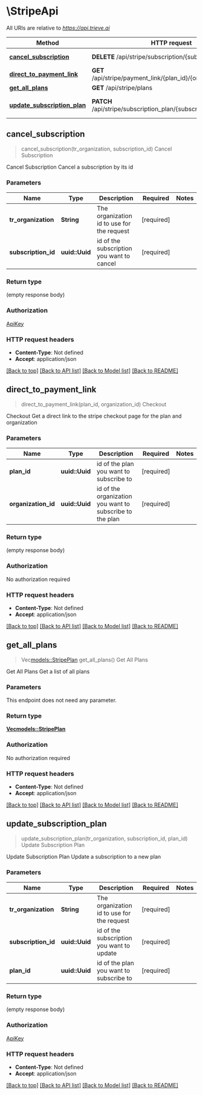 # \StripeApi

All URIs are relative to *https://api.trieve.ai*

Method | HTTP request | Description
------------- | ------------- | -------------
[**cancel_subscription**](StripeApi.md#cancel_subscription) | **DELETE** /api/stripe/subscription/{subscription_id} | Cancel Subscription
[**direct_to_payment_link**](StripeApi.md#direct_to_payment_link) | **GET** /api/stripe/payment_link/{plan_id}/{organization_id} | Checkout
[**get_all_plans**](StripeApi.md#get_all_plans) | **GET** /api/stripe/plans | Get All Plans
[**update_subscription_plan**](StripeApi.md#update_subscription_plan) | **PATCH** /api/stripe/subscription_plan/{subscription_id}/{plan_id} | Update Subscription Plan



## cancel_subscription

> cancel_subscription(tr_organization, subscription_id)
Cancel Subscription

Cancel Subscription  Cancel a subscription by its id

### Parameters


Name | Type | Description  | Required | Notes
------------- | ------------- | ------------- | ------------- | -------------
**tr_organization** | **String** | The organization id to use for the request | [required] |
**subscription_id** | **uuid::Uuid** | id of the subscription you want to cancel | [required] |

### Return type

 (empty response body)

### Authorization

[ApiKey](../README.md#ApiKey)

### HTTP request headers

- **Content-Type**: Not defined
- **Accept**: application/json

[[Back to top]](#) [[Back to API list]](../README.md#documentation-for-api-endpoints) [[Back to Model list]](../README.md#documentation-for-models) [[Back to README]](../README.md)


## direct_to_payment_link

> direct_to_payment_link(plan_id, organization_id)
Checkout

Checkout  Get a direct link to the stripe checkout page for the plan and organization

### Parameters


Name | Type | Description  | Required | Notes
------------- | ------------- | ------------- | ------------- | -------------
**plan_id** | **uuid::Uuid** | id of the plan you want to subscribe to | [required] |
**organization_id** | **uuid::Uuid** | id of the organization you want to subscribe to the plan | [required] |

### Return type

 (empty response body)

### Authorization

No authorization required

### HTTP request headers

- **Content-Type**: Not defined
- **Accept**: application/json

[[Back to top]](#) [[Back to API list]](../README.md#documentation-for-api-endpoints) [[Back to Model list]](../README.md#documentation-for-models) [[Back to README]](../README.md)


## get_all_plans

> Vec<models::StripePlan> get_all_plans()
Get All Plans

Get All Plans  Get a list of all plans

### Parameters

This endpoint does not need any parameter.

### Return type

[**Vec<models::StripePlan>**](StripePlan.md)

### Authorization

No authorization required

### HTTP request headers

- **Content-Type**: Not defined
- **Accept**: application/json

[[Back to top]](#) [[Back to API list]](../README.md#documentation-for-api-endpoints) [[Back to Model list]](../README.md#documentation-for-models) [[Back to README]](../README.md)


## update_subscription_plan

> update_subscription_plan(tr_organization, subscription_id, plan_id)
Update Subscription Plan

Update Subscription Plan  Update a subscription to a new plan

### Parameters


Name | Type | Description  | Required | Notes
------------- | ------------- | ------------- | ------------- | -------------
**tr_organization** | **String** | The organization id to use for the request | [required] |
**subscription_id** | **uuid::Uuid** | id of the subscription you want to update | [required] |
**plan_id** | **uuid::Uuid** | id of the plan you want to subscribe to | [required] |

### Return type

 (empty response body)

### Authorization

[ApiKey](../README.md#ApiKey)

### HTTP request headers

- **Content-Type**: Not defined
- **Accept**: application/json

[[Back to top]](#) [[Back to API list]](../README.md#documentation-for-api-endpoints) [[Back to Model list]](../README.md#documentation-for-models) [[Back to README]](../README.md)

